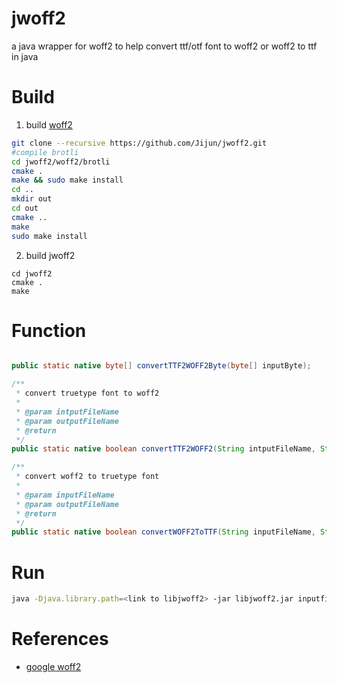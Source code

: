 # jwoff2
a java wrapper for woff2 to help convert ttf/otf font to woff2 or  woff2 to ttf in java

# Build

1. build [woff2](http://github.com/google/woff2)


```bash
git clone --recursive https://github.com/Jijun/jwoff2.git
#compile brotli
cd jwoff2/woff2/brotli
cmake .
make && sudo make install
cd ..
mkdir out
cd out
cmake ..
make
sudo make install

```
2. build jwoff2

```
cd jwoff2
cmake .
make
```

# Function

```java

public static native byte[] convertTTF2WOFF2Byte(byte[] inputByte);

/**
 * convert truetype font to woff2
 * 
 * @param intputFileName
 * @param outputFileName
 * @return
 */
public static native boolean convertTTF2WOFF2(String intputFileName, String outputFileName);

/**
 * convert woff2 to truetype font
 * 
 * @param inputFileName
 * @param outputFileName
 * @return
 */
public static native boolean convertWOFF2ToTTF(String inputFileName, String outputFileName);

```


# Run

```bash
java -Djava.library.path=<link to libjwoff2> -jar libjwoff2.jar inputfilename outputfilename [woff2ttf|ttf2woff2] 

```
# References

* [google woff2](http://github.com/google/woff2)

